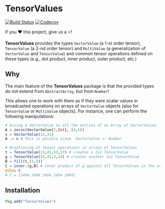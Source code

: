 # TensorValues

[![Build Status](https://travis-ci.com/gridap/TensorValues.jl.svg?branch=master)](https://travis-ci.com/gridap/TensorValues.jl)
[![Codecov](https://codecov.io/gh/gridap/TensorValues.jl/branch/master/graph/badge.svg)](https://codecov.io/gh/gridap/TensorValues.jl)

If you ❤️ this project, give us a ⭐️!

**TensorValues** provides the types `VectorValue` (a 1-st order tensor), `TensorValue` (a 2-nd order tensor) and `MultiValue` (a generalization of `VectorValue` and `TensorValue`) and common tensor operations defined on these types (e.g., dot product, inner product, outer product, etc.)

## Why

The main feature of the **TensorValues** package is that the provided types do not extend from `AbstractArray`, but from `Number`!

This allows one to work with them as if they were scalar values in broadcasted operations on arrays of `VectorValue` objects (also for `TensorValue` or `MultiValue` objects). For instance, one can perform the following manipulations:
```julia
# Assing a VectorValue to all the entries of an Array of VectorValues
A = zeros(VectorValue{2,Int}, (4,5))
v = VectorValue(12,31)
A .= v # This is posible since  VectorValue <: Number

# Broatcasing of tensor operations in arrays of TensorValues
t = TensorValue(13,41,53,17) # creates a 2x2 TensorValue
g = TensorValue(32,41,3,14) # creates another 2x2 TensorValue
B = fill(t,(1,5))
C = inner.(g,B) # inner product of g against all TensorValues in the array B
@show C
# C = [2494 2494 2494 2494 2494]
```

## Installation
```julia
Pkg.add("TensorValues")
```
